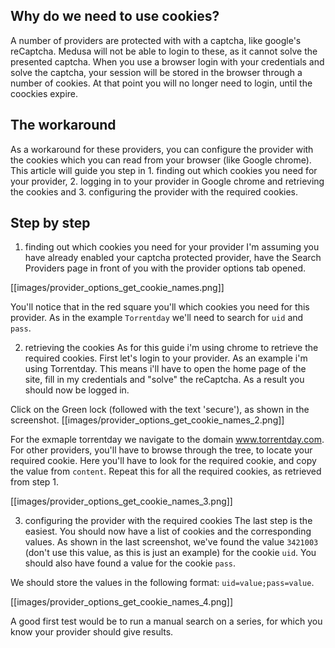 ## Why do we need to use cookies?
A number of providers are protected with with a captcha, like google's reCaptcha. Medusa will not be able to login to these, as it cannot solve the presented captcha. When you use a browser login with your credentials and solve the captcha, your session will be stored in the browser through a number of cookies. At that point you will no longer need to login, until the coockies expire.

## The workaround
As a workaround for these providers, you can configure the provider with the cookies which you can read from your browser (like Google chrome). This article will guide you step in 1. finding out which cookies you need for your provider, 2. logging in to your provider in Google chrome and retrieving the cookies and 3. configuring the provider with the required cookies.

## Step by step

1. finding out which cookies you need for your provider
I'm assuming you have already enabled your captcha protected provider, have the Search Providers page in front of you with the provider options tab opened.

[[images/provider_options_get_cookie_names.png]]

You'll notice that in the red square you'll which cookies you need for this provider.
As in the example `Torrentday` we'll need to search for `uid` and `pass`.

2. retrieving the cookies
As for this guide i'm using chrome to retrieve the required cookies.
First let's login to your provider. As an example i'm using Torrentday. This means i'll have to open the home page of the site, fill in my credentials and "solve" the reCaptcha.
As a result you should now be logged in.

Click on the Green lock (followed with the text 'secure'), as shown in the screenshot.
[[images/provider_options_get_cookie_names_2.png]]

For the exmaple torrentday we navigate to the domain www.torrentday.com. For other providers, you'll have to browse through the tree, to locate your required cookie.
Here you'll have to look for the required cookie, and copy the value from `content`. Repeat this for all the required cookies, as retrieved from step 1.

[[images/provider_options_get_cookie_names_3.png]]

3. configuring the provider with the required cookies
The last step is the easiest. You should now have a list of cookies and the corresponding values.
As shown in the last screenshot, we've found the value `3421003` (don't use this value, as this is just an example) for the cookie `uid`. You should also have found a value for the cookie `pass`.

We should store the values in the following format: `uid=value;pass=value`.

[[images/provider_options_get_cookie_names_4.png]]

A good first test would be to run a manual search on a series, for which you know your provider should give results.